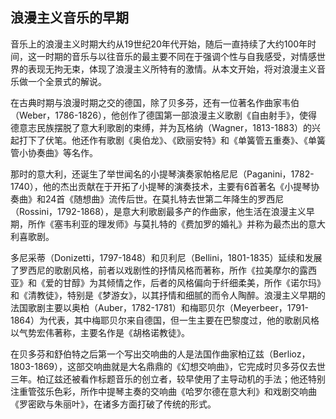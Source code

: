 

## 浪漫主义音乐的早期

音乐上的浪漫主义时期大约从19世纪20年代开始，随后一直持续了大约100年时间，这一时期的音乐与以往音乐的最主要不同在于强调个性与自我感受，对情感世界的表现无拘无束，体现了浪漫主义所特有的激情。从本文开始，将对浪漫主义音乐做一个全景式的解说。

在古典时期与浪漫时期之交的德国，除了贝多芬，还有一位著名作曲家韦伯（Weber，1786-1826），他创作了德国第一部浪漫主义歌剧《自由射手》，使得德意志民族摆脱了意大利歌剧的束缚，并为瓦格纳（Wagner，1813-1883）的兴起打下了伏笔。他还作有歌剧《奥伯龙》、《欧丽安特》和《单簧管五重奏》、《单簧管小协奏曲》等名作。

那时的意大利，还诞生了举世闻名的小提琴演奏家帕格尼尼（Paganini，1782-1740），他的杰出贡献在于开拓了小提琴的演奏技术，主要有6首著名《小提琴协奏曲》和24首《随想曲》流传后世。在莫扎特去世第二年降生的罗西尼（Rossini，1792-1868），是意大利歌剧最多产的作曲家，他生活在浪漫主义早期，所作《塞韦利亚的理发师》与莫扎特的《费加罗的婚礼》并称为最杰出的意大利喜歌剧。

多尼采蒂（Donizetti，1797-1848）和贝利尼（Bellini，1801-1835）延续和发展了罗西尼的歌剧风格，前者以戏剧性的抒情风格而著称，所作《拉美摩尔的露西亚》和《爱的甘醇》为其倾情之作，后者的风格偏向于纤细柔美，所作《诺尔玛》和《清教徒》，特别是《梦游女》，以其抒情和细腻的而令人陶醉。浪漫主义早期的法国歌剧主要以奥柏（Auber，1782-1781）和梅耶贝尔（Meyerbeer，1791-1864）为代表，其中梅耶贝尔来自德国，但一生主要在巴黎度过，他的歌剧风格以气势宏伟著称，主要名作是《胡格诺教徒》。

在贝多芬和舒伯特之后第一个写出交响曲的人是法国作曲家柏辽兹（Berlioz，1803-1869），这部交响曲就是大名鼎鼎的《幻想交响曲》，它完成时贝多芬仅去世三年。柏辽兹还被看作标题音乐的创立者，较早使用了主导动机的手法；他还特别注重管弦乐色彩，所作中提琴主奏的交响曲《哈罗尔德在意大利》和戏剧交响曲《罗密欧与朱丽叶》，在诸多方面打破了传统的形式。